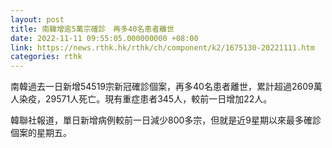 ```yaml
---
layout: post
title: 南韓增逾5萬宗確診　再多40名患者離世
date: 2022-11-11 09:55:05.000000000 +08:00
link: https://news.rthk.hk/rthk/ch/component/k2/1675130-20221111.htm
categories: rthk
---
```


南韓過去一日新增54519宗新冠確診個案，再多40名患者離世，累計超過2609萬人染疫，29571人死亡。現有重症患者345人，較前一日增加22人。

韓聯社報道，單日新增病例較前一日減少800多宗，但就是近9星期以來最多確診個案的星期五。
